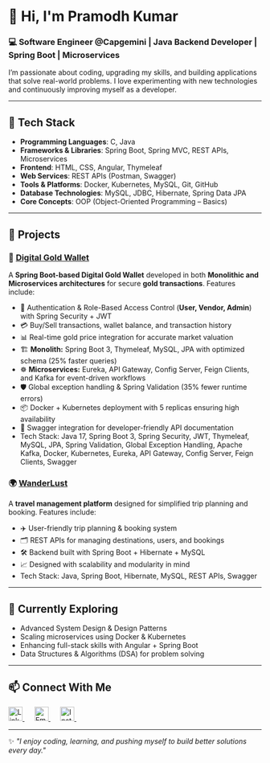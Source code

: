 <!---

- 👋 Hi, I’m @PramodhKumar3
- 👀 I’m interested in C, PYTHON, JAVA, HTML, CSS, JAVASCRIPT, PHP, DATA STRUCTURES
- 🌱 I’ve completed my learning in PYTHON, JAVA, DATA STRUCTURES
- 💞️ I’m looking to collaborate on ...
- 📫 How to reach me ...

PramodhKumar3/PramodhKumar3 is a ✨ special ✨ repository because its `README.md` (this file) appears on your GitHub profile.
You can click the Preview link to take a look at your changes.
--->
# 👋 Hi, I'm Pramodh Kumar  

### 💻 Software Engineer @Capgemini | Java Backend Developer | Spring Boot | Microservices

I’m passionate about coding, upgrading my skills, and building applications that solve real-world problems.
I love experimenting with new technologies and continuously improving myself as a developer.

---

## 🔧 Tech Stack  

- **Programming Languages**: C, Java  
- **Frameworks & Libraries**: Spring Boot, Spring MVC, REST APIs, Microservices  
- **Frontend**: HTML, CSS, Angular, Thymeleaf  
- **Web Services**: REST APIs (Postman, Swagger)  
- **Tools & Platforms**: Docker, Kubernetes, MySQL, Git, GitHub  
- **Database Technologies**: MySQL, JDBC, Hibernate, Spring Data JPA  
- **Core Concepts**: OOP (Object-Oriented Programming – Basics)  

---

## 🚀 Projects  

### 🏦 [Digital Gold Wallet]()
<!--
## [Microservices](https://github.com/PramodhKumar3/Digital-Gold-Wallet)  [Monolith](https://github.com/PramodhKumar3/Gold-Wallet-Web-Application)
-->
A **Spring Boot-based Digital Gold Wallet** developed in both **Monolithic and Microservices architectures** for secure **gold transactions**.
Features include:
- 🔐 Authentication & Role-Based Access Control (**User, Vendor, Admin**) with Spring Security + JWT
- 💳 Buy/Sell transactions, wallet balance, and transaction history
- 📊 Real-time gold price integration for accurate market valuation
- 🏗️ **Monolith:** Spring Boot 3, Thymeleaf, MySQL, JPA with optimized schema (25% faster queries)
- ☸️ **Microservices:** Eureka, API Gateway, Config Server, Feign Clients, and Kafka for event-driven workflows
- 🛡️ Global exception handling & Spring Validation (35% fewer runtime errors)
- 📦 Docker + Kubernetes deployment with 5 replicas ensuring high availability
- 📘 Swagger integration for developer-friendly API documentation
- Tech Stack: Java 17, Spring Boot 3, Spring Security, JWT, Thymeleaf, MySQL, JPA, Spring Validation, Global Exception Handling, Apache Kafka, Docker, Kubernetes, Eureka, API Gateway, Config Server, Feign Clients, Swagger

### 🌍 [WanderLust](https://github.com/PramodhKumar3/WanderLust)
A **travel management platform** designed for simplified trip planning and booking.
Features include:
- ✈️ User-friendly trip planning & booking system
- 🗂️ REST APIs for managing destinations, users, and bookings
- 🛠️ Backend built with Spring Boot + Hibernate + MySQL
- 📈 Designed with scalability and modularity in mind
- Tech Stack: Java, Spring Boot, Hibernate, MySQL, REST APIs, Swagger

---

## 🌱 Currently Exploring  

- Advanced System Design & Design Patterns  
- Scaling microservices using Docker & Kubernetes  
- Enhancing full-stack skills with Angular + Spring Boot  
- Data Structures & Algorithms (DSA) for problem solving  

---

## 📫 Connect With Me  

<p align="left">
  <!-- LinkedIn -->
  <a href="https://www.linkedin.com/in/tamminaina-pramodh-kumar-6433a4242" target="_blank">
    <img src="https://cdn-icons-png.flaticon.com/512/3536/3536505.png" alt="LinkedIn" width="28" height="28"/>
  </a>&nbsp;&nbsp;&nbsp;&nbsp;

  <!-- Gmail -->
  <a href="mailto:tamminainapramodhkumar6@gmail.com" target="_blank">
    <img src="https://cdn-icons-png.flaticon.com/512/5968/5968534.png" alt="Email" width="28" height="28"/>
  </a>&nbsp;&nbsp;&nbsp;&nbsp;

  <!-- Instagram -->
  <a href="https://www.instagram.com/its__me_pramodh03/" target="_blank">
    <img src="https://cdn-icons-png.flaticon.com/512/174/174855.png" alt="Instagram" width="28" height="28"/>
  </a>&nbsp;&nbsp;&nbsp;&nbsp;

  <!-- Portfolio 
  <a href="https://yourportfolio.com" target="_blank">
    <img src="https://cdn-icons-png.flaticon.com/512/841/841364.png" alt="Portfolio" width="28" height="28"/>
  </a>
  -->
</p>

---

✨ *"I enjoy coding, learning, and pushing myself to build better solutions every day."*  
